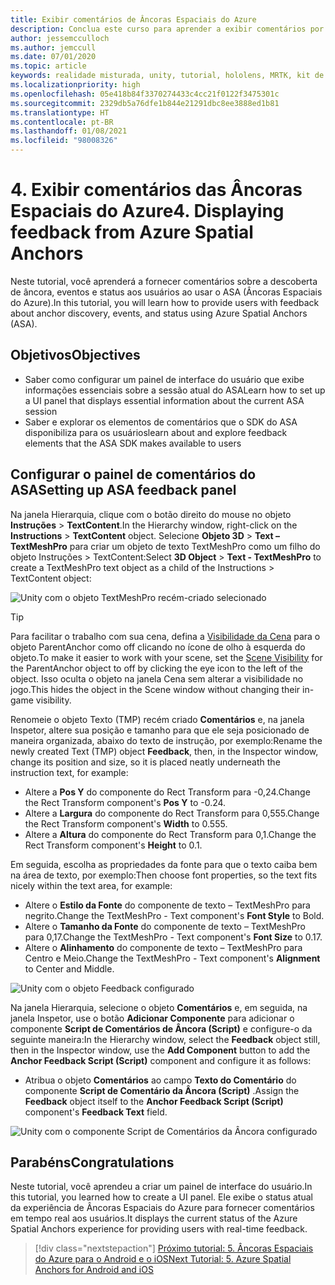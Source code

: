 ```yaml
---
title: Exibir comentários de Âncoras Espaciais do Azure
description: Conclua este curso para aprender a exibir comentários por meio das Âncoras Espaciais do Azure em um aplicativo de realidade misturada.
author: jessemcculloch
ms.author: jemccull
ms.date: 07/01/2020
ms.topic: article
keywords: realidade misturada, unity, tutorial, hololens, MRTK, kit de ferramentas de realidade misturada, UWP, âncoras espaciais do Azure, sessões, elementos de comentários
ms.localizationpriority: high
ms.openlocfilehash: 05e418b84f3370274433c4cc21f0122f3475301c
ms.sourcegitcommit: 2329db5a76dfe1b844e21291dbc8ee3888ed1b81
ms.translationtype: HT
ms.contentlocale: pt-BR
ms.lasthandoff: 01/08/2021
ms.locfileid: "98008326"
---
```

# <a name="4-displaying-feedback-from-azure-spatial-anchors"></a><span data-ttu-id="18821-104">4. Exibir comentários das Âncoras Espaciais do Azure</span><span class="sxs-lookup"><span data-stu-id="18821-104">4. Displaying feedback from Azure Spatial Anchors</span></span>

<span data-ttu-id="18821-105">Neste tutorial, você aprenderá a fornecer comentários sobre a descoberta de âncora, eventos e status aos usuários ao usar o ASA (Âncoras Espaciais do Azure).</span><span class="sxs-lookup"><span data-stu-id="18821-105">In this tutorial, you will learn how to provide users with feedback about anchor discovery, events, and status using Azure Spatial Anchors (ASA).</span></span>

## <a name="objectives"></a><span data-ttu-id="18821-106">Objetivos</span><span class="sxs-lookup"><span data-stu-id="18821-106">Objectives</span></span>

* <span data-ttu-id="18821-107">Saber como configurar um painel de interface do usuário que exibe informações essenciais sobre a sessão atual do ASA</span><span class="sxs-lookup"><span data-stu-id="18821-107">Learn how to set up a UI panel that displays essential information about the current ASA session</span></span>
* <span data-ttu-id="18821-108">Saber e explorar os elementos de comentários que o SDK do ASA disponibiliza para os usuários</span><span class="sxs-lookup"><span data-stu-id="18821-108">learn about and explore feedback elements that the ASA SDK makes available to users</span></span>

## <a name="setting-up-asa-feedback-panel"></a><span data-ttu-id="18821-109">Configurar o painel de comentários do ASA</span><span class="sxs-lookup"><span data-stu-id="18821-109">Setting up ASA feedback panel</span></span>

<span data-ttu-id="18821-110">Na janela Hierarquia, clique com o botão direito do mouse no objeto **Instruções** > **TextContent**.</span><span class="sxs-lookup"><span data-stu-id="18821-110">In the Hierarchy window, right-click on the **Instructions** > **TextContent** object.</span></span> <span data-ttu-id="18821-111">Selecione **Objeto 3D** > **Text – TextMeshPro** para criar um objeto de texto TextMeshPro como um filho do objeto Instruções > TextContent:</span><span class="sxs-lookup"><span data-stu-id="18821-111">Select **3D Object** > **Text - TextMeshPro** to create a TextMeshPro text object as a child of the Instructions > TextContent object:</span></span>

![Unity com o objeto TextMeshPro recém-criado selecionado](images/mr-learning-asa/asa-04-section1-step1-1.png)

> [!TIP]
> <span data-ttu-id="18821-113">Para facilitar o trabalho com sua cena, defina a <a href="https://docs.unity3d.com/Manual/SceneVisibility.html" target="_blank">Visibilidade da Cena</a> para o objeto ParentAnchor como off clicando no ícone de olho à esquerda do objeto.</span><span class="sxs-lookup"><span data-stu-id="18821-113">To make it easier to work with your scene, set the  <a href="https://docs.unity3d.com/Manual/SceneVisibility.html" target="_blank">Scene Visibility</a> for the ParentAnchor object to off by clicking the eye icon to the left of the object.</span></span> <span data-ttu-id="18821-114">Isso oculta o objeto na janela Cena sem alterar a visibilidade no jogo.</span><span class="sxs-lookup"><span data-stu-id="18821-114">This hides the object in the Scene window without changing their in-game visibility.</span></span>

<span data-ttu-id="18821-115">Renomeie o objeto Texto (TMP) recém criado **Comentários** e, na janela Inspetor, altere sua posição e tamanho para que ele seja posicionado de maneira organizada, abaixo do texto de instrução, por exemplo:</span><span class="sxs-lookup"><span data-stu-id="18821-115">Rename the newly created Text (TMP) object **Feedback**, then, in the Inspector window, change its position and size, so it is placed neatly underneath the instruction text, for example:</span></span>

* <span data-ttu-id="18821-116">Altere a **Pos Y** do componente do Rect Transform para -0,24.</span><span class="sxs-lookup"><span data-stu-id="18821-116">Change the Rect Transform component's **Pos Y** to -0.24.</span></span>
* <span data-ttu-id="18821-117">Altere a **Largura** do componente do Rect Transform para 0,555.</span><span class="sxs-lookup"><span data-stu-id="18821-117">Change the Rect Transform component's **Width** to 0.555.</span></span>
* <span data-ttu-id="18821-118">Altere a **Altura** do componente do Rect Transform para 0,1.</span><span class="sxs-lookup"><span data-stu-id="18821-118">Change the Rect Transform component's **Height** to 0.1.</span></span>

<span data-ttu-id="18821-119">Em seguida, escolha as propriedades da fonte para que o texto caiba bem na área de texto, por exemplo:</span><span class="sxs-lookup"><span data-stu-id="18821-119">Then choose font properties, so the text fits nicely within the text area, for example:</span></span>

* <span data-ttu-id="18821-120">Altere o **Estilo da Fonte** do componente de texto – TextMeshPro para negrito.</span><span class="sxs-lookup"><span data-stu-id="18821-120">Change the TextMeshPro - Text component's **Font Style** to Bold.</span></span>
* <span data-ttu-id="18821-121">Altere o **Tamanho da Fonte** do componente de texto – TextMeshPro para 0,17.</span><span class="sxs-lookup"><span data-stu-id="18821-121">Change the TextMeshPro - Text component's **Font Size** to 0.17.</span></span>
* <span data-ttu-id="18821-122">Altere o **Alinhamento** do componente de texto – TextMeshPro para Centro e Meio.</span><span class="sxs-lookup"><span data-stu-id="18821-122">Change the TextMeshPro - Text component's **Alignment** to Center and Middle.</span></span>

![Unity com o objeto Feedback configurado](images/mr-learning-asa/asa-04-section1-step1-2.png)

<span data-ttu-id="18821-124">Na janela Hierarquia, selecione o objeto **Comentários** e, em seguida, na janela Inspetor, use o botão **Adicionar Componente** para adicionar o componente **Script de Comentários de Âncora (Script)** e configure-o da seguinte maneira:</span><span class="sxs-lookup"><span data-stu-id="18821-124">In the Hierarchy window, select the **Feedback** object still, then in the Inspector window, use the **Add Component** button to add the **Anchor Feedback Script (Script)** component and configure it as follows:</span></span>

* <span data-ttu-id="18821-125">Atribua o objeto **Comentários** ao campo **Texto do Comentário** do componente **Script de Comentário da Âncora (Script)** .</span><span class="sxs-lookup"><span data-stu-id="18821-125">Assign the **Feedback** object itself to the **Anchor Feedback Script (Script)** component's **Feedback Text** field.</span></span>

![Unity com o componente Script de Comentários da Âncora configurado](images/mr-learning-asa/asa-04-section1-step1-3.png)

## <a name="congratulations"></a><span data-ttu-id="18821-127">Parabéns</span><span class="sxs-lookup"><span data-stu-id="18821-127">Congratulations</span></span>

<span data-ttu-id="18821-128">Neste tutorial, você aprendeu a criar um painel de interface do usuário.</span><span class="sxs-lookup"><span data-stu-id="18821-128">In this tutorial, you learned how to create a UI panel.</span></span> <span data-ttu-id="18821-129">Ele exibe o status atual da experiência de Âncoras Espaciais do Azure para fornecer comentários em tempo real aos usuários.</span><span class="sxs-lookup"><span data-stu-id="18821-129">It displays the current status of the Azure Spatial Anchors experience for providing users with real-time feedback.</span></span>

> [!div class="nextstepaction"]
> [<span data-ttu-id="18821-130">Próximo tutorial: 5. Âncoras Espaciais do Azure para o Android e o iOS</span><span class="sxs-lookup"><span data-stu-id="18821-130">Next Tutorial: 5. Azure Spatial Anchors for Android and iOS</span></span>](mr-learning-asa-05.md)
